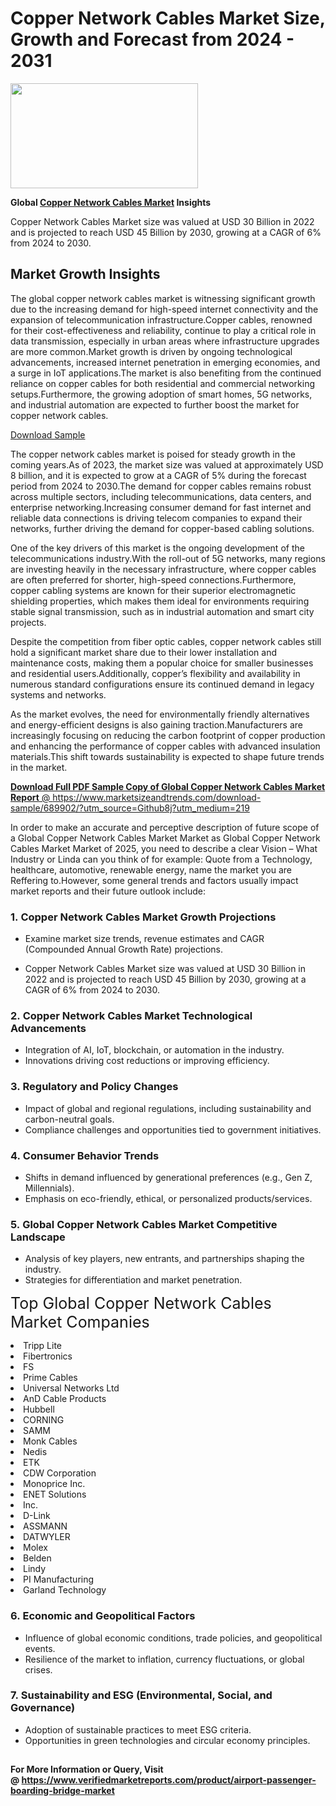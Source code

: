 <H1>Copper Network Cables Market Size, Growth and Forecast from 2024 - 2031</H1><img class="aligncenter size-medium wp-image-584254" src="https://thirdeyenews.in/wp-content/uploads/2024/09/Global-Market-Research-300x168.jpeg" alt="" width="300" height="168" /><p><strong>Global&nbsp;<a href="https://www.marketsizeandtrends.com/download-sample/689902/?utm_source=Github8j?utm_medium=219">Copper Network Cables Market</a> Insights</strong></p><p>Copper Network Cables Market size was valued at USD 30 Billion in 2022 and is projected to reach USD 45 Billion by 2030, growing at a CAGR of 6% from 2024 to 2030.</p><p><h2>Market Growth Insights</h2> <p>The global copper network cables market is witnessing significant growth due to the increasing demand for high-speed internet connectivity and the expansion of telecommunication infrastructure.Copper cables, renowned for their cost-effectiveness and reliability, continue to play a critical role in data transmission, especially in urban areas where infrastructure upgrades are more common.Market growth is driven by ongoing technological advancements, increased internet penetration in emerging economies, and a surge in IoT applications.The market is also benefiting from the continued reliance on copper cables for both residential and commercial networking setups.Furthermore, the growing adoption of smart homes, 5G networks, and industrial automation are expected to further boost the market for copper network cables.</p> <p><a href="sample_link">Download Sample</a></p> <p>The copper network cables market is poised for steady growth in the coming years.As of 2023, the market size was valued at approximately USD 8 billion, and it is expected to grow at a CAGR of 5% during the forecast period from 2024 to 2030.The demand for copper cables remains robust across multiple sectors, including telecommunications, data centers, and enterprise networking.Increasing consumer demand for fast internet and reliable data connections is driving telecom companies to expand their networks, further driving the demand for copper-based cabling solutions.</p> <p>One of the key drivers of this market is the ongoing development of the telecommunications industry.With the roll-out of 5G networks, many regions are investing heavily in the necessary infrastructure, where copper cables are often preferred for shorter, high-speed connections.Furthermore, copper cabling systems are known for their superior electromagnetic shielding properties, which makes them ideal for environments requiring stable signal transmission, such as in industrial automation and smart city projects.</p> <p>Despite the competition from fiber optic cables, copper network cables still hold a significant market share due to their lower installation and maintenance costs, making them a popular choice for smaller businesses and residential users.Additionally, copper’s flexibility and availability in numerous standard configurations ensure its continued demand in legacy systems and networks.</p> <p>As the market evolves, the need for environmentally friendly alternatives and energy-efficient designs is also gaining traction.Manufacturers are increasingly focusing on reducing the carbon footprint of copper production and enhancing the performance of copper cables with advanced insulation materials.This shift towards sustainability is expected to shape future trends in the market.</p> <p><a href="more_insights_link"></p><p><span class=""><strong>Download Full PDF Sample Copy of Global Copper Network Cables Market Report</strong> @ <a href="https://www.marketsizeandtrends.com/download-sample/689902/?utm_source=Github8j?utm_medium=219" target="_blank">https://www.marketsizeandtrends.com/download-sample/689902/?utm_source=Github8j?utm_medium=219</a></span></p><p>In order to make an accurate and perceptive description of future scope of a Global&nbsp;Copper Network Cables Market Market as Global&nbsp;Copper Network Cables Market Market of 2025, you need to describe a clear Vision &ndash; What Industry or Linda can you think of for example: Quote from a Technology, healthcare, automotive, renewable energy, name the market you are Reffering to.However, some general trends and factors usually impact market reports and their future outlook include:</p><h3>1.&nbsp;<strong>Copper Network Cables Market Growth Projections</strong></h3><ul><li>Examine market size trends, revenue estimates and CAGR (Compounded Annual Growth Rate) projections.</li><li><p>Copper Network Cables Market size was valued at USD 30 Billion in 2022 and is projected to reach USD 45 Billion by 2030, growing at a CAGR of 6% from 2024 to 2030.</p></li></ul><h3>2.&nbsp;<strong>Copper Network Cables Market Technological Advancements</strong></h3><ul><li>Integration of AI, IoT, blockchain, or automation in the industry.</li><li>Innovations driving cost reductions or improving efficiency.</li></ul><h3>3.&nbsp;<strong>Regulatory and Policy Changes</strong></h3><ul><li>Impact of global and regional regulations, including sustainability and carbon-neutral goals.</li><li>Compliance challenges and opportunities tied to government initiatives.</li></ul><h3>4.&nbsp;<strong>Consumer Behavior Trends</strong></h3><ul><li>Shifts in demand influenced by generational preferences (e.g., Gen Z, Millennials).</li><li>Emphasis on eco-friendly, ethical, or personalized products/services.</li></ul><h3>5.&nbsp;<strong>Global Copper Network Cables Market Competitive Landscape</strong></h3><ul><li>Analysis of key players, new entrants, and partnerships shaping the industry.</li><li>Strategies for differentiation and market penetration.</li></ul><p data-pm-slice="1 1 []"><span style="color: inherit; font-family: inherit; font-size: 25px;">Top Global Copper Network Cables Market Companies</span></p><div class="" data-test-id=""><p><li>Tripp Lite</li><li> Fibertronics</li><li> FS</li><li> Prime Cables</li><li> Universal Networks Ltd</li><li> AnD Cable Products</li><li> Hubbell</li><li> CORNING</li><li> SAMM</li><li> Monk Cables</li><li> Nedis</li><li> ETK</li><li> CDW Corporation</li><li> Monoprice Inc.</li><li> ENET Solutions</li><li> Inc.</li><li> D-Link</li><li> ASSMANN</li><li> DATWYLER</li><li> Molex</li><li> Belden</li><li> Lindy</li><li> PI Manufacturing</li><li> Garland Technology</li></p></div><h3>6.&nbsp;<strong>Economic and Geopolitical Factors</strong></h3><ul><li>Influence of global economic conditions, trade policies, and geopolitical events.</li><li>Resilience of the market to inflation, currency fluctuations, or global crises.</li></ul><h3>7.&nbsp;<strong>Sustainability and ESG (Environmental, Social, and Governance)</strong></h3><ul><li>Adoption of sustainable practices to meet ESG criteria.</li><li>Opportunities in green technologies and circular economy principles.</li></ul><h2><strong style="font-size: 14px;">For More Information or Query, Visit @&nbsp;</strong><a style="background-color: #ffffff; font-size: 14px;" href="https://www.marketsizeandtrends.com/report/copper-network-cables-market/" target="_blank">https://www.verifiedmarketreports.com/product/airport-passenger-boarding-bridge-market</a></h2>